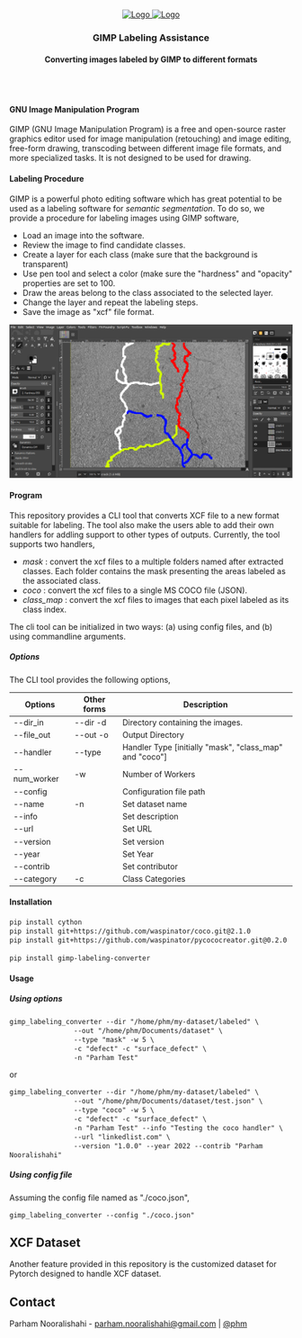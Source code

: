 <!-- PROJECT LOGO -->
<br />
<p align="center">
  <a href="https://github.com/TORNGATS/batman-ebt">
    <img src="https://www4.fsa.ulaval.ca/wp-content/uploads/2018/12/fsaulaval.jpg" alt="Logo" width="320" height="100">
  </a>
  <a href="https://github.com/TORNGATS/batman-ebt">
    <img src="https://torngats.ca/css/img/logo-en_US.png?1603473813" alt="Logo" width="320" height="100">
  </a>

  <h3 align="center">GIMP Labeling Assistance</h3>
  <h4 align="center">Converting images labeled by GIMP to different formats</h4>

  <br/>
  <br/>

  </p>
</p>


#### GNU Image Manipulation Program
GIMP (GNU Image Manipulation Program) is a free and open-source raster graphics editor used for image manipulation (retouching) and image editing, free-form drawing, transcoding between different image file formats, and more specialized tasks. It is not designed to be used for drawing. 

#### Labeling Procedure
GIMP is a powerful photo editing software which has great potential to be used as a labeling software for _semantic segmentation_. To do so, we provide a procedure for labeling images using GIMP software,
- Load an image into the software.
- Review the image to find candidate classes.
- Create a layer for each class (make sure that the background is transparent)
- Use pen tool and select a color (make sure the "hardness" and "opacity" properties are set to 100.
- Draw the areas belong to the class associated to the selected layer.
- Change the layer and repeat the labeling steps.
- Save the image as "xcf" file format.

<p align="center">
  <img src="resources/gimp_labeling.png" width="900" title="Software screenshot">
</p>

#### Program
This repository provides a CLI tool that converts XCF file to a new format suitable for labeling. The tool also make the users able to add their own handlers for addling support to other types of outputs. Currently, the tool supports two handlers,
- _mask_ : convert the xcf files to a multiple folders named after extracted classes. Each folder contains the mask presenting the areas labeled as the associated class.
- _coco_ : convert the xcf files to a single MS COCO file (JSON).
- _class_map_ : convert the xcf files to images that each pixel labeled as its class index.

The cli tool can be initialized in two ways: (a) using config files, and (b) using commandline arguments.

##### Options

The CLI tool provides the following options,

| **Options**  	| **Other forms** 	| **Description**                            	              |
|--------------	|-----------------	|-----------------------------------------------------------|
| --dir_in     	| --dir -d        	| Directory containing the images.                        	|
| --file_out   	| --out -o        	| Output Directory                           	              |
| --handler    	| --type          	| Handler Type [initially "mask", "class_map" and "coco"] 	|
| --num_worker 	| -w              	| Number of Workers                                       	|
| --config     	|                 	| Configuration file path                                 	|
| --name       	| -n              	| Set dataset name                                        	|
| --info       	|                 	| Set description                                         	|
| --url        	|                 	| Set URL                                                 	|
| --version    	|                 	| Set version                                             	|
| --year       	|                 	| Set Year                                                 	|
| --contrib    	|                 	| Set contributor                                         	|
| --category   	| -c              	| Class Categories                                         	|

#### Installation

```
pip install cython
pip install git+https://github.com/waspinator/coco.git@2.1.0
pip install git+https://github.com/waspinator/pycococreator.git@0.2.0

pip install gimp-labeling-converter

```


#### Usage

##### Using options

```
gimp_labeling_converter --dir "/home/phm/my-dataset/labeled" \
                --out "/home/phm/Documents/dataset" \
                --type "mask" -w 5 \
                -c "defect" -c "surface_defect" \
                -n "Parham Test"
```

or 

```
gimp_labeling_converter --dir "/home/phm/my-dataset/labeled" \
                --out "/home/phm/Documents/dataset/test.json" \
                --type "coco" -w 5 \
                -c "defect" -c "surface_defect" \
                -n "Parham Test" --info "Testing the coco handler" \
                --url "linkedlist.com" \
                --version "1.0.0" --year 2022 --contrib "Parham Nooralishahi"
```

##### Using config file

Assuming the config file named as "./coco.json",

```
gimp_labeling_converter --config "./coco.json"
```

## XCF Dataset

Another feature provided in this repository is the customized dataset for Pytorch designed to handle XCF dataset.

## Contact
Parham Nooralishahi - parham.nooralishahi@gmail.com | [@phm](https://www.linkedin.com/in/parham-nooralishahi/) <br/>

